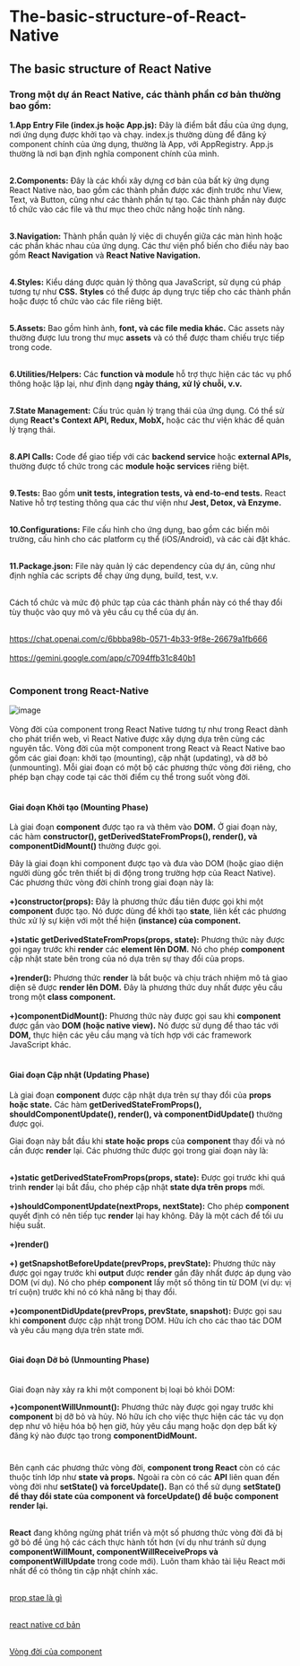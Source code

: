 # The-basic-structure-of-React-Native
## The basic structure of React Native
### Trong một dự án React Native, các thành phần cơ bản thường bao gồm:

**1.App Entry File (index.js hoặc App.js):** Đây là điểm bắt đầu của ứng dụng, nơi ứng dụng được khởi tạo và chạy. index.js thường dùng để đăng ký component chính của ứng dụng, thường là App, với AppRegistry. App.js thường là nơi bạn định nghĩa component chính của mình. <br><br>

**2.Components:** Đây là các khối xây dựng cơ bản của bất kỳ ứng dụng React Native nào, bao gồm các thành phần được xác định trước như View, Text, và Button, cũng như các thành phần tự tạo. Các thành phần này được tổ chức vào các file và thư mục theo chức năng hoặc tính năng. <br><br>

**3.Navigation:** Thành phần quản lý việc di chuyển giữa các màn hình hoặc các phần khác nhau của ứng dụng. Các thư viện phổ biến cho điều này bao gồm **React Navigation** và **React Native Navigation.** <br><br>
 
**4.Styles:** Kiểu dáng được quản lý thông qua JavaScript, sử dụng cú pháp tương tự như **CSS.** **Styles** có thể được áp dụng trực tiếp cho các thành phần hoặc được tổ chức vào các file riêng biệt. <br><br>

**5.Assets:** Bao gồm hình ảnh, **font, và các file media khác.** Các assets này thường được lưu trong thư mục **assets** và có thể được tham chiếu trực tiếp trong code. <br><br>

**6.Utilities/Helpers:** Các **function và module** hỗ trợ thực hiện các tác vụ phổ thông hoặc lặp lại, như định dạng **ngày tháng, xử lý chuỗi, v.v.** <br><br>

**7.State Management:** Cấu trúc quản lý trạng thái của ứng dụng. Có thể sử dụng **React's Context API, Redux, MobX,** hoặc các thư viện khác để quản lý trạng thái. <br><br>

**8.API Calls:** Code để giao tiếp với các **backend service** hoặc **external APIs,** thường được tổ chức trong các **module hoặc services** riêng biệt. <br><br>

**9.Tests:** Bao gồm **unit tests, integration tests, và end-to-end tests.** React Native hỗ trợ testing thông qua các thư viện như **Jest, Detox, và Enzyme.** <br><br>

**10.Configurations:** File cấu hình cho ứng dụng, bao gồm các biến môi trường, cấu hình cho các platform cụ thể (iOS/Android), và các cài đặt khác. <br><br>

**11.Package.json:** File này quản lý các dependency của dự án, cũng như định nghĩa các scripts để chạy ứng dụng, build, test, v.v. <br><br>

Cách tổ chức và mức độ phức tạp của các thành phần này có thể thay đổi tùy thuộc vào quy mô và yêu cầu cụ thể của dự án. <br><br>

https://chat.openai.com/c/6bbba98b-0571-4b33-9f8e-26679a1fb666 <br><br>
https://gemini.google.com/app/c7094ffb31c840b1  <br><br>


### Component trong React-Native
![image](https://github.com/Experimenters1/The-basic-structure-of-React-Native/assets/64000769/b50723ae-16c6-4e18-9361-e1182dce6de1) <br><br>
Vòng đời của component trong React Native tương tự như trong React dành cho phát triển web, vì React Native được xây dựng dựa trên cùng các nguyên tắc. Vòng đời của một component trong React và React Native bao gồm các giai đoạn: khởi tạo (mounting), cập nhật (updating), và dỡ bỏ (unmounting). Mỗi giai đoạn có một bộ các phương thức vòng đời riêng, cho phép bạn chạy code tại các thời điểm cụ thể trong suốt vòng đời. <br><br>
#### Giai đoạn Khởi tạo (Mounting Phase)
 Là giai đoạn **component** được tạo ra và thêm vào **DOM.** Ở giai đoạn này, các hàm **constructor(), getDerivedStateFromProps(), render(), và componentDidMount()** thường được gọi.
 
Đây là giai đoạn khi component được tạo và đưa vào DOM (hoặc giao diện người dùng gốc trên thiết bị di động trong trường hợp của React Native). Các phương thức vòng đời chính trong giai đoạn này là:  <br><br>
**+)constructor(props):** Đây là phương thức đầu tiên được gọi khi một **component** được tạo. Nó được dùng để khởi tạo **state**, liên kết các phương thức xử lý sự kiện với một thể hiện **(instance) của component.** <br><br>
**+)static getDerivedStateFromProps(props, state):** Phương thức này được gọi ngay trước khi **render** các **element lên DOM.** Nó cho phép **component** cập nhật state bên trong của nó dựa trên sự thay đổi của props. <br><br>
**+)render():** Phương thức **render** là bắt buộc và chịu trách nhiệm mô tả giao diện sẽ được **render lên DOM.** Đây là phương thức duy nhất được yêu cầu trong một **class component.** <br><br>
**+)componentDidMount():** Phương thức này được gọi sau khi **component** được gắn vào **DOM (hoặc native view).** Nó được sử dụng để thao tác với **DOM,** thực hiện các yêu cầu mạng và tích hợp với các framework JavaScript khác.<br><br>

#### Giai đoạn Cập nhật (Updating Phase) 
Là giai đoạn **component** được cập nhật dựa trên sự thay đổi của **props hoặc state.** Các hàm **getDerivedStateFromProps(), shouldComponentUpdate(), render(), và componentDidUpdate()** thường được gọi.

Giai đoạn này bắt đầu khi **state hoặc props** của **component** thay đổi và nó cần được **render** lại. Các phương thức được gọi trong giai đoạn này là: <br><br>

**+)static getDerivedStateFromProps(props, state):** Được gọi trước khi quá trình **render** lại bắt đầu, cho phép cập nhật **state dựa trên props** mới. <br><br>
**+)shouldComponentUpdate(nextProps, nextState):** Cho phép **component** quyết định có nên tiếp tục **render** lại hay không. Đây là một cách để tối ưu hiệu suất.<br><br>
**+)render()** <br><br>
**+) getSnapshotBeforeUpdate(prevProps, prevState):** Phương thức này được gọi ngay trước khi **output** được **render** gần đây nhất được áp dụng vào DOM (ví dụ). Nó cho phép **component** lấy một số thông tin từ DOM (ví dụ: vị trí cuộn) trước khi nó có khả năng bị thay đổi. <br><br>
**+)componentDidUpdate(prevProps, prevState, snapshot):** Được gọi sau khi **component** được cập nhật trong DOM. Hữu ích cho các thao tác DOM và yêu cầu mạng dựa trên state mới. <br><br>

#### Giai đoạn Dỡ bỏ (Unmounting Phase)  <br><br>

Giai đoạn này xảy ra khi một component bị loại bỏ khỏi DOM:

**+)componentWillUnmount():** Phương thức này được gọi ngay trước khi **component** bị dỡ bỏ và hủy. Nó hữu ích cho việc thực hiện các tác vụ dọn dẹp như vô hiệu hóa bộ hẹn giờ, hủy yêu cầu mạng hoặc dọn dẹp bất kỳ đăng ký nào được tạo trong **componentDidMount.** <br><br>
###
Bên cạnh các phương thức vòng đời, **component trong React** còn có các thuộc tính lớp như **state và props.** Ngoài ra còn có các **API** liên quan đến vòng đời như **setState() và forceUpdate().** Bạn có thể sử dụng **setState() để thay đổi state của component và forceUpdate() để buộc component render lại.** <br><br>

**React** đang không ngừng phát triển và một số phương thức vòng đời đã bị gỡ bỏ để ủng hộ các cách thực hành tốt hơn (ví dụ như tránh sử dụng **componentWillMount, componentWillReceiveProps và componentWillUpdate** trong code mới). Luôn tham khảo tài liệu React mới nhất để có thông tin cập nhật chính xác. <br><br>




[prop stae là gì](https://www.google.com/search?q=prop+stae+l%C3%A0+g%C3%AC&sca_esv=5b98a6ebe0c52b0a&sca_upv=1&rlz=1C5CHFA_enVN1013VN1013&sxsrf=ACQVn0-46-jH6Gu7NsuX8nv0fTKlIOhKxQ%3A1712226094630&ei=Ln8OZuXXJe2u2roP4KG30Ag&udm=&ved=0ahUKEwjlppShq6iFAxVtl1YBHeDQDYoQ4dUDCBA&uact=5&oq=prop+stae+l%C3%A0+g%C3%AC&gs_lp=Egxnd3Mtd2l6LXNlcnAiEXByb3Agc3RhZSBsw6AgZ8OsMgoQIRgKGKABGMMEMgoQIRgKGKABGMMESNI0UABYmhtwAXgBkAEAmAGjAaABgAeqAQMxLja4AQPIAQD4AQGYAgigAp4HwgIFEAAYgATCAgYQABgHGB7CAgcQABiABBgNwgIGEAAYHhgNwgIKEAAYBRgeGA0YD8ICCBAAGAgYHhgNwgIKEAAYCBgeGA0YD8ICCBAhGKABGMMEmAMAkgcDMS43oAfgJA&sclient=gws-wiz-serp) <br><br>


[react native cơ bản](https://www.google.com/search?q=react+native+c%C6%A1+b%E1%BA%A3n&rlz=1C5CHFA_enVN1013VN1013&oq=react+natve+cobna&gs_lcrp=EgZjaHJvbWUqCQgBEAAYDRiABDIGCAAQRRg5MgkIARAAGA0YgAQyBggCEEUYQDIGCAMQRRhAMgYIBBBFGEDSAQkxMzQ3MWowajeoAgCwAgA&sourceid=chrome&ie=UTF-8) <br><br>

[Vòng đời của component](https://www.google.com/search?q=V%C3%B2ng+%C4%91%E1%BB%9Di+c%E1%BB%A7a+component&rlz=1C5CHFA_enVN1013VN1013&oq=V%C3%B2ng+%C4%91%E1%BB%9Di+c%E1%BB%A7a+component&gs_lcrp=EgZjaHJvbWUyBggAEEUYOTIHCAEQABiABDIHCAIQABiABNIBBzI3OGowajeoAgCwAgA&sourceid=chrome&ie=UTF-8) <br><br>




